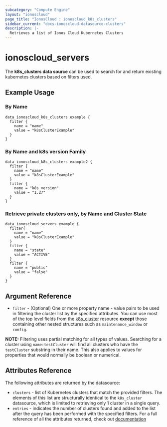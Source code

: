 ```yaml
---
subcategory: "Compute Engine"
layout: "ionoscloud"
page_title: "IonosCloud : ionoscloud_k8s_clusters"
sidebar_current: "docs-ionoscloud-datasource-clusters"
description: |-
  Retrieves a list of Ionos Cloud Kubernetes Clusters
---
```


# ionoscloud_servers

The **k8s_clusters data source** can be used to search for and return existing kubernetes clusters based on filters used.

## Example Usage

### By Name
```hcl
data ionoscloud_k8s_clusters example {
  filter {
    name = "name"
    value = "k8sClusterExample"
  }
}
```

### By Name and k8s version Family
```hcl
data ionoscloud_k8s_clusters example2 {
  filter {
    name = "name"
    value = "k8sClusterExample"
  }
  filter {
    name = "k8s_version"
    value = "1.27"
  }
}
```


### Retrieve private clusters only, by Name and Cluster State
```hcl
data ionoscloud_servers example {
  filter{
    name = "name"
    value = "k8sClusterExample"
  }
  filter {
    name = "state"
    value = "ACTIVE"
  }
  filter {
    name = "public"
    value = "false"
  }
}
```

## Argument Reference

* `filter` -  (Optional) One or more property name - value pairs to be used in filtering the cluster list by the specified attributes. You can use most of the top level fields from the  [k8s_cluster](../data-sources/k8s_cluster.md) resource **except** those containing other nested structures such as `maintenance_window` or `config`.

**NOTE:** Filtering uses partial matching for all types of values. Searching for a cluster using `name:testCluster` will find all clusters who have the `testCluster` substring in their name. This also applies to values for properties that would normally be boolean or numerical.

## Attributes Reference

The following attributes are returned by the datasource:

* `clusters` - list of Kubernetes clusters that match the provided filters. The elements of this list are structurally identical to the `k8s_cluster` datasource, which is limited to retrieving only 1 cluster in a single query.
* `entries` - indicates the number of clusters found and added to the list after the query has been performed with the specified filters.
For a full reference of all the attributes returned, check out [documentation](../data-sources/k8s_cluster.md)